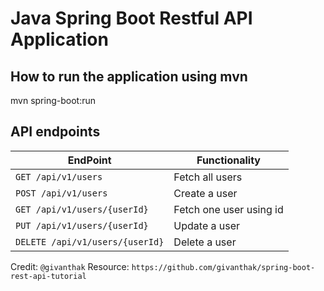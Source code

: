 # Java Spring Boot Restful API Application

## How to run the application using mvn

mvn spring-boot:run

## API endpoints

| EndPoint | Functionality |
| --- | --- |
| `GET /api/v1/users` | Fetch all users|
| `POST /api/v1/users` | Create a user |
| `GET /api/v1/users/{userId}` | Fetch one user using id |
| `PUT /api/v1/users/{userId}` | Update a user |
| `DELETE /api/v1/users/{userId}` | Delete a user |

Credit: `@givanthak`
Resource: `https://github.com/givanthak/spring-boot-rest-api-tutorial`
